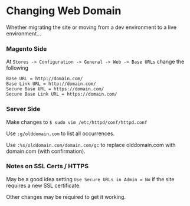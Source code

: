 # Changing Web Domain
Whether migrating the site or moving from a dev environment to a live environment...

### Magento Side
At `Stores -> Configuration -> General -> Web -> Base URLs` change the following
```
Base URL = http://domain.com/
Base Link URL = http://domain.com/
Secure Base URL = https://domain.com/
Secure Base Link URL = https://domain.com/
```

### Server Side
Make changes to `$ sudo vim /etc/httpd/conf/httpd.conf`

Use `:g/olddomain.com` to list all occurrences. 

Use `:%s/olddomain.com/domain.com/gc` to replace olddomain.com with domain.com (with confirmation).


### Notes on SSL Certs / HTTPS
May be a good idea setting `Use Secure URLs in Admin = No` if the site requires a new SSL certificate.

Other changes may be required to get it working.
